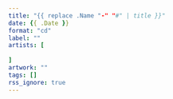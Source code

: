 ```yaml
---
title: "{{ replace .Name "-" "#" | title }}"
date: {{ .Date }}
format: "cd"
label: ""
artists: [
    
]
artwork: ""
tags: []
rss_ignore: true
---
```


